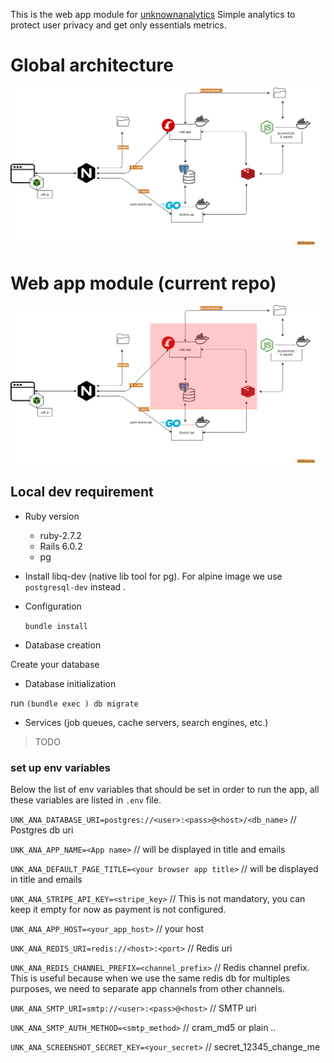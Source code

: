 This is the web app module for [unknownanalytics](unknownanalytics.com/)
Simple analytics to protect user privacy and get only essentials metrics.

# Global architecture

![Kiku](docs/assets/full-arch.png)

# Web app module  (current repo)

![Kiku](docs/assets/web-app-arch-module.png)

## Local dev requirement

* Ruby version

    - ruby-2.7.2
    - Rails 6.0.2
    - pg

* Install libq-dev (native lib tool for pg). For alpine image we use `postgresql-dev` instead .

* Configuration

  `bundle install`

* Database creation

Create your database

* Database initialization

run `(bundle exec ) db migrate`

* Services (job queues, cache servers, search engines, etc.)

> TODO

### set up env variables

Below the list of env variables that should be set in order to run the app, all these variables are listed in `.env`
file.

`UNK_ANA_DATABASE_URI=postgres://<user>:<pass>@<host>/<db_name>` // Postgres db uri

`UNK_ANA_APP_NAME=<App name>` // will be displayed in title and emails

`UNK_ANA_DEFAULT_PAGE_TITLE=<your browser app title>` // will be displayed in title and emails

`UNK_ANA_STRIPE_API_KEY=<stripe_key>`  // This is not mandatory, you can keep it empty for now as payment is not
configured.

`UNK_ANA_APP_HOST=<your_app_host>` // your host

`UNK_ANA_REDIS_URI=redis://<host>:<port>` // Redis uri

`UNK_ANA_REDIS_CHANNEL_PREFIX=<channel_prefix>` // Redis channel prefix. This is useful because when we use the same
redis db for multiples purposes, we need to separate app channels from other channels.

`UNK_ANA_SMTP_URI=smtp://<user>:<pass>@<host>` // SMTP uri

`UNK_ANA_SMTP_AUTH_METHOD=<smtp_method>` // cram_md5 or plain ..

`UNK_ANA_SCREENSHOT_SECRET_KEY=<your_secret>` // secret_12345_change_me

